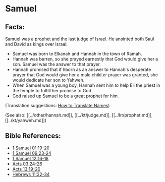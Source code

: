 # Samuel #

## Facts: ##

Samuel was a prophet and the last judge of Israel. He anointed both Saul and David as kings over Israel.

* Samuel was born to Elkanah and Hannah in the town of Ramah.
* Hannah was barren, so she prayed earnestly that God would give her a son. Samuel was the answer to that prayer.
* Hannah promised that if hborn as an answer to Hannah's desperate prayer that God would give her a male child.er prayer was granted, she would dedicate her son to Yahweh.
* When Samuel was a young boy, Hannah sent him to help Eli the priest in the temple to fulfill her promise to God
* God raised up Samuel to be a great prophet for him.

(Translation suggestions: [How to Translate Names](en/ta-vol1/translate/man/translate-names))

(See also: [[../other/hannah.md]], [[../kt/judge.md]], [[../kt/prophet.md]], [[../kt/yahweh.md]])

## Bible References: ##

* [1 Samuel 01:19-20](en/tn/1sa/help/01/19)
* [1 Samuel 09:23-24](en/tn/1sa/help/09/23)
* [1 Samuel 12:16-18](en/tn/1sa/help/12/16)
* [Acts 03:24-26](en/tn/act/help/03/24)
* [Acts 13:19-20](en/tn/act/help/13/19)
* [Hebrews 11:32-34](en/tn/heb/help/11/32)
